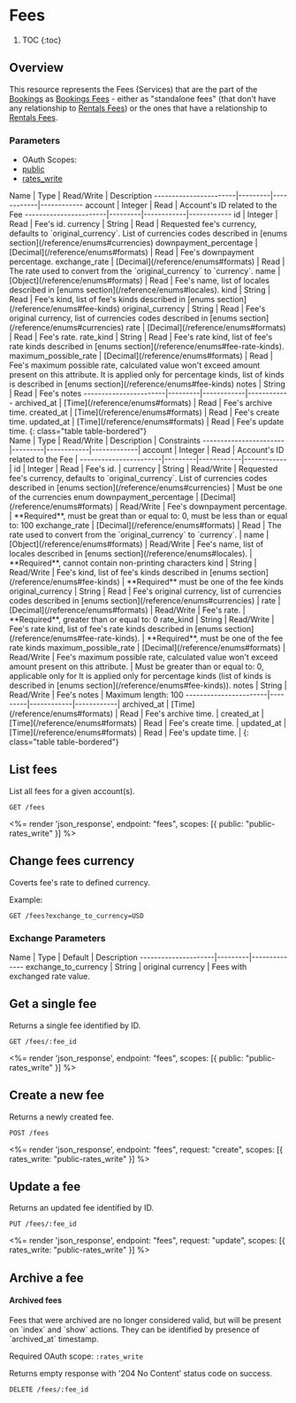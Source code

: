 # Fees

1. TOC
{:toc}

## Overview

This resource represents the Fees (Services) that are the part of the [Bookings](/reference/endpoints/bookings/) as [Bookings Fees](/reference/endpoints/bookings_fees/) - either as "standalone fees" (that don't have any relationship to [Rentals Fees](/reference/endpoints/rentals_fees/)) or the ones that have a relationship to [Rentals Fees](/reference/endpoints/rentals_fees/).

### Parameters
<ul class="nav nav-pills" role="tablist">
  <li class="disabled"><a>OAuth Scopes:</a></li>
  <li class="active"><a href="#public" role="tab" data-toggle="pill">public</a></li>
  <li><a href="#rates_write" role="tab" data-toggle="pill">rates_write</a></li>
</ul>
<div class="tab-content" markdown="1">
  <div class="tab-pane active" id="public" markdown="1">
Name                   | Type    | Read/Write | Description
-----------------------|---------|------------|------------
account                | Integer | Read       | Account's ID related to the Fee
-----------------------|---------|------------|------------
id                     | Integer | Read       | Fee's id.
currency               | String  | Read       | Requested fee's currency, defaults to `original_currency`. List of currencies codes described in [enums section](/reference/enums#currencies)
downpayment_percentage | [Decimal](/reference/enums#formats) | Read       | Fee's downpayment percentage.
exchange_rate          | [Decimal](/reference/enums#formats) | Read       | The rate used to convert from the `original_currency` to `currency`.
name                   | [Object](/reference/enums#formats)   | Read       | Fee's name, list of locales described in [enums section](/reference/enums#locales).
kind                   | String  | Read       | Fee's kind, list of fee's kinds described in [enums section](/reference/enums#fee-kinds)
original_currency      | String  | Read       | Fee's original currency, list of currencies codes described in [enums section](/reference/enums#currencies)
rate                   | [Decimal](/reference/enums#formats)  | Read       | Fee's rate.
rate_kind              | String  | Read       | Fee's rate kind, list of fee's rate kinds described in [enums section](/reference/enums#fee-rate-kinds).
maximum_possible_rate  | [Decimal](/reference/enums#formats) | Read       | Fee's maximum possible rate, calculated value won't exceed amount present on this attribute. It is applied only for percentage kinds, list of kinds is described in [enums section](/reference/enums#fee-kinds)
notes                  | String  | Read       | Fee's notes
-----------------------|---------|------------|------------
archived_at            | [Time](/reference/enums#formats) | Read         | Fee's archive time.
created_at             | [Time](/reference/enums#formats) | Read         | Fee's create time.
updated_at             | [Time](/reference/enums#formats) | Read         | Fee's update time.
{: class="table table-bordered"}
  </div>
  <div class="tab-pane" id="rates_write" markdown="1">
Name                   | Type    | Read/Write | Description | Constraints
-----------------------|---------|------------|-------------|
account                | Integer | Read       | Account's ID related to the Fee |
-----------------------|---------|------------|------------|
id                     | Integer | Read       | Fee's id. |
currency               | String  | Read/Write | Requested fee's currency, defaults to `original_currency`. List of currencies codes described in [enums section](/reference/enums#currencies) | Must be one of the currencies enum 
downpayment_percentage | [Decimal](/reference/enums#formats) | Read/Write |  Fee's downpayment percentage. | **Required**, must be great than or equal to: 0, must be less than or equal to: 100
exchange_rate          | [Decimal](/reference/enums#formats) | Read       | The rate used to convert from the `original_currency` to `currency`. |
name                   | [Object](/reference/enums#formats)   | Read/Write | Fee's name, list of locales described in [enums section](/reference/enums#locales). | **Required**, cannot contain non-printing characters 
kind                   | String  | Read/Write | Fee's kind, list of fee's kinds described in [enums section](/reference/enums#fee-kinds) | **Required** must be one of the fee kinds
original_currency      | String  | Read       | Fee's original currency, list of currencies codes described in [enums section](/reference/enums#currencies) |
rate                   | [Decimal](/reference/enums#formats)  | Read/Write | Fee's rate. | **Required**, greater than or equal to: 0 
rate_kind              | String  | Read/Write |  Fee's rate kind, list of fee's rate kinds described in [enums section](/reference/enums#fee-rate-kinds). | **Required**, must be one of the fee rate kinds 
maximum_possible_rate  | [Decimal](/reference/enums#formats) | Read/Write | Fee's maximum possible rate, calculated value won't exceed amount present on this attribute. | Must be greater than or equal to: 0, applicable only for It is applied only for percentage kinds (list of kinds is described in [enums section](/reference/enums#fee-kinds)).
notes                  | String  | Read/Write       | Fee's notes | Maximum length: 100
-----------------------|---------|------------|------------|
archived_at            | [Time](/reference/enums#formats) | Read         | Fee's archive time. |
created_at             | [Time](/reference/enums#formats) | Read         | Fee's create time. |
updated_at             | [Time](/reference/enums#formats) | Read         | Fee's update time. |
{: class="table table-bordered"}
  </div>
</div>

## List fees

List all fees for a given account(s).

~~~
GET /fees
~~~

<%= render 'json_response', endpoint: "fees", scopes: [{ public: "public-rates_write" }] %>

## Change fees currency

Coverts fee's rate to defined currency.

Example:

~~~
GET /fees?exchange_to_currency=USD
~~~

### Exchange Parameters

Name                 | Type    | Default | Description
---------------------|---------|--------------
exchange_to_currency | String  | original currency | Fees with exchanged rate value.

## Get a single fee

Returns a single fee identified by ID.

~~~
GET /fees/:fee_id
~~~

<%= render 'json_response', endpoint: "fees", scopes: [{ public: "public-rates_write" }] %>

## Create a new fee

Returns a newly created fee.

~~~
POST /fees
~~~

<%= render 'json_response', endpoint: "fees", request: "create",
  scopes: [{ rates_write: "public-rates_write" }] %>

## Update a fee

Returns an updated fee identified by ID.

~~~
PUT /fees/:fee_id
~~~

<%= render 'json_response', endpoint: "fees", request: "update",
  scopes: [{ rates_write: "public-rates_write" }] %>

## Archive a fee

<div class="callout callout-info" markdown="1">
  <h4>Archived fees</h4>
  Fees that were archived are no longer considered valid, but will be present on `index` and `show` actions.
  They can be identified by presence of `archived_at` timestamp.
</div>

Required OAuth scope: `:rates_write`

Returns empty response with '204 No Content' status code on success.

~~~~~~
DELETE /fees/:fee_id
~~~~~~
